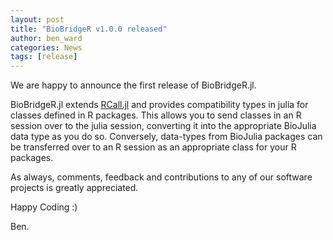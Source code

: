 ```yaml
---
layout: post
title: "BioBridgeR v1.0.0 released"
author: ben_ward
categories: News
tags: [release]
---
```


We are happy to announce the first release of BioBridgeR.jl.

BioBridgeR.jl extends [RCall.jl](https://github.com/JuliaInterop/RCall.jl)
and provides compatibility types in julia for classes defined in R packages.
This allows you to send classes in an R session over to the julia session,
converting it into the appropriate BioJulia data type as you do so.
Conversely, data-types from BioJulia packages can be transferred over to an
R session as an appropriate class for your R packages.

As always, comments, feedback and contributions to any of our software projects
is greatly appreciated.

Happy Coding :)

Ben.

